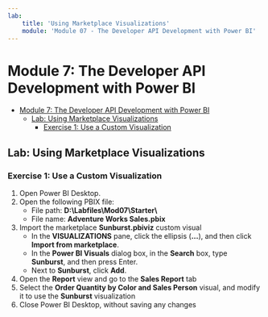 ```yaml
---
lab:
    title: 'Using Marketplace Visualizations'
    module: 'Module 07 - The Developer API Development with Power BI'
---
```

# Module 7: The Developer API Development with Power BI

- [Module 7: The Developer API Development with Power BI](#module-7-the-developer-api-development-with-power-bi)
  - [Lab: Using Marketplace Visualizations](#lab-using-marketplace-visualizations)
    - [Exercise 1: Use a Custom Visualization](#exercise-1-use-a-custom-visualization)

## Lab: Using Marketplace Visualizations

### Exercise 1: Use a Custom Visualization

1. Open Power BI Desktop.
1. Open the following PBIX file:
    - File path: **D:\\Labfiles\\Mod07\\Starter\\**
    - File name: **Adventure Works Sales.pbix**
1. Import the marketplace **Sunburst.pbiviz** custom visual
    - In the **VISUALIZATIONS** pane, click the ellipsis (**...**), and then click **Import from marketplace**.
    - In the **Power BI Visuals** dialog box, in the **Search** box, type **Sunburst**, and then press Enter.
    - Next to **Sunburst**, click **Add**.
1. Open the **Report** view and go to the **Sales Report** tab
1. Select the **Order Quantity by Color and Sales Person** visual, and modify it to use the **Sunburst** visualization
1. Close Power BI Desktop, without saving any changes
